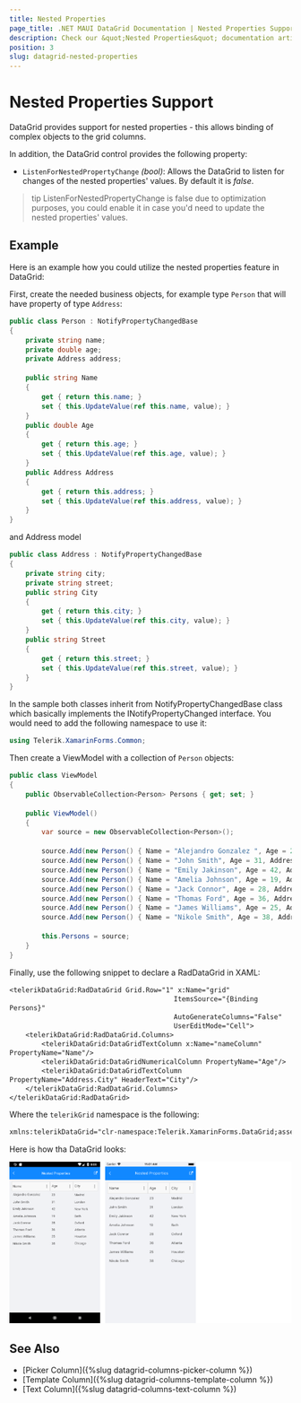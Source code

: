 ```yaml
---
title: Nested Properties
page_title: .NET MAUI DataGrid Documentation | Nested Properties Support
description: Check our &quot;Nested Properties&quot; documentation article for Telerik DataGrid for .NET MAUI.
position: 3
slug: datagrid-nested-properties
---
```


# Nested Properties Support

DataGrid provides support for nested properties - this allows binding of complex objects to the grid columns.

In addition, the DataGrid control provides the following property:  
* `ListenForNestedPropertyChange` *(bool)*: Allows the DataGrid to listen for changes of the nested properties' values. By default it is *false*.

>tip ListenForNestedPropertyChange is false due to optimization purposes, you could enable it in case you'd need to update the nested properties' values.

## Example

Here is an example how you could utilize the nested properties feature in DataGrid:

First, create the needed business objects, for example type `Person` that will have property of type `Address`:

```C#
public class Person : NotifyPropertyChangedBase
{
    private string name;
    private double age;
    private Address address;

    public string Name
    {
        get { return this.name; }
        set { this.UpdateValue(ref this.name, value); }
    }
    public double Age
    {
        get { return this.age; }
        set { this.UpdateValue(ref this.age, value); }
    }
    public Address Address
    {
        get { return this.address; }
        set { this.UpdateValue(ref this.address, value); }
    }
}
```

and Address model

```C#
public class Address : NotifyPropertyChangedBase
{
    private string city;
    private string street;
    public string City
    {
        get { return this.city; }
        set { this.UpdateValue(ref this.city, value); }
    }
    public string Street
    {
        get { return this.street; }
        set { this.UpdateValue(ref this.street, value); }
    }
}
```

In the sample both classes inherit from NotifyPropertyChangedBase class which basically implements the INotifyPropertyChanged interface. You would need to add the following namespace to use it:

```C#
using Telerik.XamarinForms.Common;
```

Then create a ViewModel with a collection of `Person` objects:

```C#
public class ViewModel
{
    public ObservableCollection<Person> Persons { get; set; }

    public ViewModel()
    {
        var source = new ObservableCollection<Person>();

        source.Add(new Person() { Name = "Alejandro Gonzalez ", Age = 23, Address = new Address() { City = "Madrid" } });
        source.Add(new Person() { Name = "John Smith", Age = 31, Address = new Address() { City = "London" } });
        source.Add(new Person() { Name = "Emily Jakinson", Age = 42, Address = new Address() { City = "New York" } });
        source.Add(new Person() { Name = "Amelia Johnson", Age = 19, Address = new Address() { City = "Bath" } });
        source.Add(new Person() { Name = "Jack Connor", Age = 28, Address = new Address() { City = "Oxford" } });
        source.Add(new Person() { Name = "Thomas Ford", Age = 36, Address = new Address() { City = "Atlanta" } });
        source.Add(new Person() { Name = "James Williams", Age = 25, Address = new Address() { City = "Houston" } });
        source.Add(new Person() { Name = "Nikole Smith", Age = 38, Address = new Address() { City = "Chicago" } });

        this.Persons = source;
    }
}
```

Finally, use the following snippet to declare a RadDataGrid in XAML:

```XAML
<telerikDataGrid:RadDataGrid Grid.Row="1" x:Name="grid"
                                         ItemsSource="{Binding Persons}"
                                         AutoGenerateColumns="False"
                                         UserEditMode="Cell">
    <telerikDataGrid:RadDataGrid.Columns>
        <telerikDataGrid:DataGridTextColumn x:Name="nameColumn" PropertyName="Name"/>
        <telerikDataGrid:DataGridNumericalColumn PropertyName="Age"/>
        <telerikDataGrid:DataGridTextColumn PropertyName="Address.City" HeaderText="City"/>
    </telerikDataGrid:RadDataGrid.Columns>
</telerikDataGrid:RadDataGrid>
```

Where the `telerikGrid` namespace is the following:

```xml
xmlns:telerikDataGrid="clr-namespace:Telerik.XamarinForms.DataGrid;assembly=Telerik.Maui.Controls.Compatibility"
```

Here is how tha DataGrid looks:

![DataGrid Nested Properties](../images/datagrid-nested-properties.png)

## See Also

- [Picker Column]({%slug datagrid-columns-picker-column %})
- [Template Column]({%slug datagrid-columns-template-column %})
- [Text Column]({%slug datagrid-columns-text-column %})
